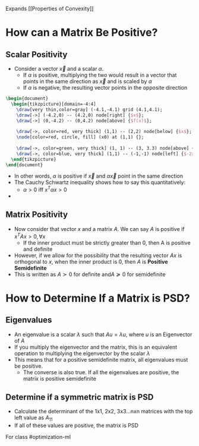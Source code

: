 Expands [[Properties of Convexity]]
# How can a Matrix Be Positive?
## Scalar Positivity
- Consider a vector $\overrightarrow{x}$ and a scalar $\alpha$. 
	- If $\alpha$ is positive, multiplying the two would result in a vector that points in the same direction as $\overrightarrow{x}$ and is scaled by $\alpha$
	- If $\alpha$ is negative, the resulting vector points in the opposite direction

```tikz
\begin{document}
  \begin{tikzpicture}[domain=-4:4]
    \draw[very thin,color=gray] (-4.1,-4.1) grid (4.1,4.1);
    \draw[->] (-4.2,0) -- (4.2,0) node[right] {$x$};
    \draw[->] (0,-4.2) -- (0,4.2) node[above] {$f(x)$};
    
    \draw[->, color=red, very thick] (1,1) -- (2,2) node[below] {$x$};
    \node[color=red, circle, fill] (x0) at (1,1) {};
    
    \draw[->, color=green, very thick] (1, 1) -- (3, 3.3) node[above] {$2x$};
    \draw[->, color=blue, very thick] (1,1) -- (-1,-1) node[left] {$-2x$};
  \end{tikzpicture}
\end{document}
```
- In other words, $\alpha$ is positive if $\overrightarrow{x}$ and $\alpha \overrightarrow{x}$ point in the same direction
- The Cauchy Schwartz inequality shows how to say this quantitatively:
	- $\alpha>0$ iff $x^{T}\alpha x > 0$ 
- 
## Matrix Positivity
- Now consider that vector $x$ and a matrix $A$. We can say $A$ is positive if $x^{T}Ax > 0,\, \forall x$
	- If the inner product must be strictly greater than 0, then A is positive and definite
- However, if we allow for the possibility that the resulting vector $Ax$ is orthogonal to $x$, when the inner product is 0, then $A$ is **Positive Semidefinite**
- This is written as $A \succ 0$ for definite and$A \succeq 0$ for semidefinite
# How to Determine If a Matrix is PSD?
## Eigenvalues
- An eigenvalue is a scalar $\lambda$ such that $Au = \lambda u$, where $u$ is an Eigenvector of $A$
- If you multiply the eigenvector and the matrix, this is an equivalent operation to multiplying the eigenvector by the scalar $\lambda$
- This means that for a positive semidefinite matrix, all eigenvalues must be positive. 
	- The converse is also true. If all the eigenvalues are positive, the matrix is positive semidefinite
## Determine if a symmetric matrix is PSD
- Calculate the determinant of the 1x1, 2x2, 3x3...nxn matrices with the top left value as $A_{11}$
- If all of these values are positive, the matrix is PSD

For class #optimization-ml
